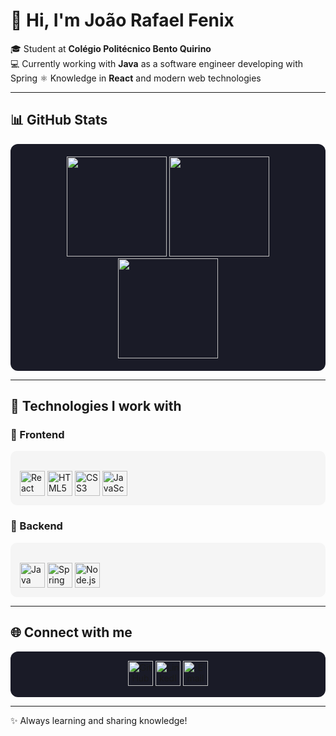 # 👋 Hi, I'm João Rafael Fenix

🎓 Student at **Colégio Politécnico Bento Quirino**  
💻 Currently working with **Java** as a software engineer developing with Spring
⚛️ Knowledge in **React** and modern web technologies  

---

## 📊 GitHub Stats

<div align="center" style="background-color:#1a1b27; padding:20px; border-radius:12px;">
  <img height="160em" src="https://github-readme-stats.vercel.app/api?username=joaorafaelpm&show_icons=true&theme=tokyonight&count_private=true"/>
  <img height="160em" src="https://github-readme-streak-stats.herokuapp.com/?user=joaorafaelpm&theme=tokyonight" />
  <img height="160em" src="https://github-readme-stats.vercel.app/api/top-langs/?username=joaorafaelpm&layout=compact&langs_count=7&theme=tokyonight"/>
</div>

---

## 🚀 Technologies I work with

### 🔹 Frontend
<div style="display: inline_block; background:#f5f5f5; padding:15px; border-radius:10px;"><br>
  <img align="center" alt="React" height="40" width="40" src="https://cdn.jsdelivr.net/gh/devicons/devicon/icons/react/react-original.svg"/>
  <img align="center" alt="HTML5" height="40" width="40" src="https://cdn.jsdelivr.net/gh/devicons/devicon/icons/html5/html5-original.svg"/>
  <img align="center" alt="CSS3" height="40" width="40" src="https://cdn.jsdelivr.net/gh/devicons/devicon/icons/css3/css3-original.svg"/>
  <img align="center" alt="JavaScript" height="40" width="40" src="https://cdn.jsdelivr.net/gh/devicons/devicon/icons/javascript/javascript-original.svg"/>
</div>

### 🔹 Backend
<div style="display: inline_block; background:#f5f5f5; padding:15px; border-radius:10px;"><br>
  <img align="center" alt="Java" height="40" width="40" src="https://cdn.jsdelivr.net/gh/devicons/devicon/icons/java/java-original.svg"/>
  <img align="center" alt="Spring" height="40" width="40" src="https://cdn.jsdelivr.net/gh/devicons/devicon/icons/spring/spring-original.svg"/>
  <img align="center" alt="Node.js" height="40" width="40" src="https://cdn.jsdelivr.net/gh/devicons/devicon/icons/nodejs/nodejs-original.svg"/>
</div>

---

## 🌐 Connect with me
<div align="center" style="background:#1a1b27; padding:15px; border-radius:12px;">
  <a href="https://github.com/joaorafaelpm" target="_blank">
    <img src="https://cdn.jsdelivr.net/gh/devicons/devicon/icons/github/github-original.svg" width="40" height="40" alt="GitHub"/>
  </a>
  <a href="https://linkedin.com/in/joão-rafael-pendezza-medeiros-10a9ba2b4" target="_blank">
    <img src="https://cdn.jsdelivr.net/gh/devicons/devicon/icons/linkedin/linkedin-original.svg" width="40" height="40" alt="LinkedIn"/>
  </a>
  <a href="mailto:joaorafaelpmed@gmail.com" target="_blank">
    <img src="https://cdn.jsdelivr.net/gh/simple-icons/simple-icons/icons/gmail.svg" width="40" height="40" alt="Email"/>
  </a>
</div>

---

✨ Always learning and sharing knowledge!
